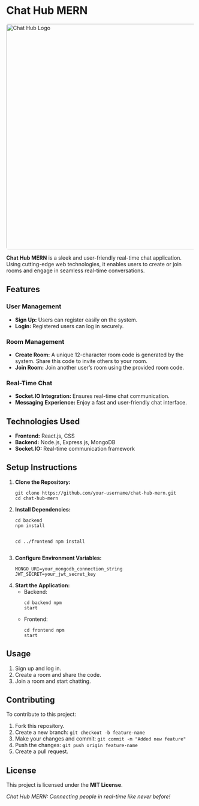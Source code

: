  <h1>Chat Hub MERN</h1>
   <img 
    src="https://images.prismic.io/loco-blogs/79328284-f97b-489f-924c-eb3b17e34b56_image2.png?auto=compress%2Cformat&rect=0%2C0%2C1999%2C1124&w=3840&fit=max" 
    alt="Chat Hub Logo" 
    width="600" 
    style="display: block; margin: 0 auto; border-radius: 5px;"
  >
  <p><strong>Chat Hub MERN</strong> is a sleek and user-friendly real-time chat application. Using cutting-edge web technologies, it enables users to create or join rooms and engage in seamless real-time conversations.</p>

  <h2>Features</h2>

  <h3>User Management</h3>
  <ul>
    <li><strong>Sign Up:</strong> Users can register easily on the system.</li>
    <li><strong>Login:</strong> Registered users can log in securely.</li>
  </ul>

  <h3>Room Management</h3>
  <ul>
    <li><strong>Create Room:</strong> A unique 12-character room code is generated by the system. Share this code to invite others to your room.</li>
    <li><strong>Join Room:</strong> Join another user’s room using the provided room code.</li>
  </ul>

  <h3>Real-Time Chat</h3>
  <ul>
    <li><strong>Socket.IO Integration:</strong> Ensures real-time chat communication.</li>
    <li><strong>Messaging Experience:</strong> Enjoy a fast and user-friendly chat interface.</li>
  </ul>

  <h2>Technologies Used</h2>
  <ul>
    <li><strong>Frontend:</strong> React.js, CSS</li>
    <li><strong>Backend:</strong> Node.js, Express.js, MongoDB</li>
    <li><strong>Socket.IO:</strong> Real-time communication framework</li>
  </ul>

  <h2>Setup Instructions</h2>
  <ol>
    <li><strong>Clone the Repository:</strong>
      <pre><code>git clone https://github.com/your-username/chat-hub-mern.git
cd chat-hub-mern</code></pre>
    </li>
    <li><strong>Install Dependencies:</strong>
      <pre><code>cd backend
npm install

cd ../frontend
npm install</code></pre>
    </li>
    <li><strong>Configure Environment Variables:</strong>
      <pre><code>MONGO_URI=your_mongodb_connection_string
JWT_SECRET=your_jwt_secret_key</code></pre>
    </li>
    <li><strong>Start the Application:</strong>
      <ul>
        <li>Backend:
          <pre><code>cd backend
npm start</code></pre>
        </li>
        <li>Frontend:
          <pre><code>cd frontend
npm start</code></pre>
        </li>
      </ul>
    </li>
  </ol>

  <h2>Usage</h2>
  <ol>
    <li>Sign up and log in.</li>
    <li>Create a room and share the code.</li>
    <li>Join a room and start chatting.</li>
  </ol>

  <h2>Contributing</h2>
  <p>To contribute to this project:</p>
  <ol>
    <li>Fork this repository.</li>
    <li>Create a new branch: <code>git checkout -b feature-name</code></li>
    <li>Make your changes and commit: <code>git commit -m "Added new feature"</code></li>
    <li>Push the changes: <code>git push origin feature-name</code></li>
    <li>Create a pull request.</li>
  </ol>

  <h2>License</h2>
  <p>This project is licensed under the <strong>MIT License</strong>.</p>

  <p><em>Chat Hub MERN: Connecting people in real-time like never before!</em></p>
